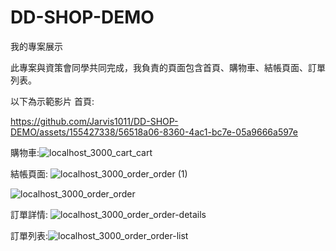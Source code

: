 # DD-SHOP-DEMO
我的專案展示

此專案與資策會同學共同完成，我負責的頁面包含首頁、購物車、結帳頁面、訂單列表。


以下為示範影片
首頁:

https://github.com/Jarvis1011/DD-SHOP-DEMO/assets/155427338/56518a06-8360-4ac1-bc7e-05a9666a597e



購物車:![localhost_3000_cart_cart](https://github.com/Jarvis1011/DD-SHOP-DEMO/assets/155427338/0ca8e7e5-fdf4-4404-b753-dad4b9132404)


結帳頁面:
![localhost_3000_order_order (1)](https://github.com/Jarvis1011/DD-SHOP-DEMO/assets/155427338/7fc9aaa6-c646-43eb-a8f8-ee472e85395b)

![localhost_3000_order_order](https://github.com/Jarvis1011/DD-SHOP-DEMO/assets/155427338/673d2719-21db-4dc0-8634-bb1a97aa55d0)


訂單詳情:
![localhost_3000_order_order-details](https://github.com/Jarvis1011/DD-SHOP-DEMO/assets/155427338/99cdfdf9-9e55-42a1-9bf9-8df4a71d8fb2)

訂單列表:![localhost_3000_order_order-list](https://github.com/Jarvis1011/DD-SHOP-DEMO/assets/155427338/6345d30c-bedc-46c3-837a-36cb34c5bc09)
